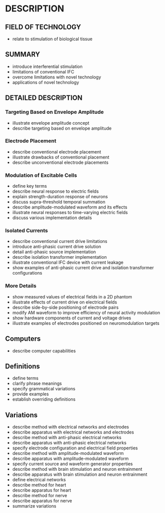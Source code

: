 # DESCRIPTION

## FIELD OF TECHNOLOGY

- relate to stimulation of biological tissue

## SUMMARY

- introduce interferential stimulation
- limitations of conventional IFC
- overcome limitations with novel technology
- applications of novel technology

## DETAILED DESCRIPTION

### Targeting Based on Envelope Amplitude

- illustrate envelope amplitude concept
- describe targeting based on envelope amplitude

### Electrode Placement

- describe conventional electrode placement
- illustrate drawbacks of conventional placement
- describe unconventional electrode placements

### Modulation of Excitable Cells

- define key terms
- describe neural response to electric fields
- explain strength-duration response of neurons
- discuss supra-threshold temporal summation
- describe amplitude-modulated waveform and its effects
- illustrate neural responses to time-varying electric fields
- discuss various implementation details

### Isolated Currents

- describe conventional current drive limitations
- introduce anti-phasic current drive solution
- detail anti-phasic source implementation
- describe isolation transformer implementation
- illustrate conventional IFC device with current leakage
- show examples of anti-phasic current drive and isolation transformer configurations

### More Details

- show measured values of electrical fields in a 2D phantom
- illustrate effects of current drive on electrical fields
- describe side-by-side positioning of electrode pairs
- modify AM waveform to improve efficiency of neural activity modulation
- show hardware components of current and voltage drives
- illustrate examples of electrodes positioned on neuromodulation targets

## Computers

- describe computer capabilities

## Definitions

- define terms
- clarify phrase meanings
- specify grammatical variations
- provide examples
- establish overriding definitions

## Variations

- describe method with electrical networks and electrodes
- describe apparatus with electrical networks and electrodes
- describe method with anti-phasic electrical networks
- describe apparatus with anti-phasic electrical networks
- specify electrode configuration and electrical field properties
- describe method with amplitude-modulated waveform
- describe apparatus with amplitude-modulated waveform
- specify current source and waveform generator properties
- describe method with brain stimulation and neuron entrainment
- describe apparatus with brain stimulation and neuron entrainment
- define electrical networks
- describe method for heart
- describe apparatus for heart
- describe method for nerve
- describe apparatus for nerve
- summarize variations


